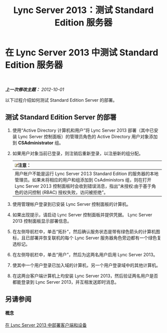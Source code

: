 ﻿---
title: Lync Server 2013：测试 Standard Edition 服务器
TOCTitle: 测试 Standard Edition 服务器
ms:assetid: b6ef67bb-9665-43e4-b8b3-eac8898eebf6
ms:mtpsurl: https://technet.microsoft.com/zh-cn/library/Gg412890(v=OCS.15)
ms:contentKeyID: 49314024
ms.date: 05/19/2016
mtps_version: v=OCS.15
ms.translationtype: HT
---

# 在 Lync Server 2013 中测试 Standard Edition 服务器

 

_**上一次修改主题：** 2012-10-01_

以下过程介绍如何测试 Standard Edition Server 的部署。

## 测试 Standard Edition Server 的部署

1.  使用“Active Directory 计算机和用户”将 Lync Server 2013 部署（其中已安装 Lync Server 控制面板）的管理员角色的 Active Directory 用户对象添加到 **CSAdministrator** 组。

2.  如果用户对象当前已登录，则注销后重新登录，以注册新的组分配。
    
    <table>
    <thead>
    <tr class="header">
    <th><img src="images/Dn783119.note(OCS.15).gif" title="note" alt="note" />注意：</th>
    </tr>
    </thead>
    <tbody>
    <tr class="odd">
    <td>用户帐户不能是运行 Lync Server 2013 Standard Edition 的服务器的本地管理员。如果未将相应的用户和组添加到 CsAdministors 组，则在打开 Lync Server 2013 控制面板时会收到错误消息，指出“未授权:由于基于角色的访问控制 (RBAC) 授权失败，访问被拒绝”。</td>
    </tr>
    </tbody>
    </table>


3.  使用管理帐户登录到已安装 Lync Server 控制面板的计算机。

4.  如果出现提示，请启动 Lync Server 控制面板并提供凭据。 Lync Server 2013 控制面板显示部署信息。

5.  在左侧导航栏中，单击“拓扑”，然后确认服务状态是带有绿色箭头的计算机图标，且已部署并恢复联机的每个 Lync Server 服务器角色旁边都有一个绿色复选标记。

6.  在左侧导航栏中，单击“用户”，然后为这两名用户启用 Lync Server 2013。

7.  使其中一个用户登录已加入域的计算机，另一个用户登录域中的其他计算机。

8.  在这两台客户端计算机上均安装 Lync Server 2013，然后验证两名用户是否都能登录到 Lync Server 2013，并互相发送即时消息。

## 另请参阅

#### 概念

[在 Lync Server 2013 中部署客户端和设备](lync-server-2013-deploying-clients-and-devices.md)

